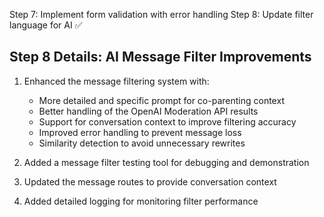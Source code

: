 Step 7: Implement form validation with error handling
Step 8: Update filter language for AI ✅

## Step 8 Details: AI Message Filter Improvements

1. Enhanced the message filtering system with:
   - More detailed and specific prompt for co-parenting context
   - Better handling of the OpenAI Moderation API results
   - Support for conversation context to improve filtering accuracy
   - Improved error handling to prevent message loss
   - Similarity detection to avoid unnecessary rewrites

2. Added a message filter testing tool for debugging and demonstration

3. Updated the message routes to provide conversation context

4. Added detailed logging for monitoring filter performance
